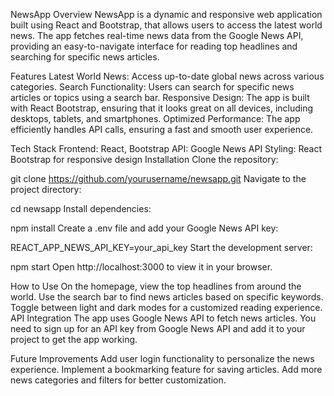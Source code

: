 NewsApp
Overview
NewsApp is a dynamic and responsive web application built using React and Bootstrap, that allows users to access the latest world news. The app fetches real-time news data from the Google News API, providing an easy-to-navigate interface for reading top headlines and searching for specific news articles.

Features
Latest World News: Access up-to-date global news across various categories.
Search Functionality: Users can search for specific news articles or topics using a search bar.
Responsive Design: The app is built with React Bootstrap, ensuring that it looks great on all devices, including desktops, tablets, and smartphones.
Optimized Performance: The app efficiently handles API calls, ensuring a fast and smooth user experience.


Tech Stack
Frontend: React, Bootstrap
API: Google News API
Styling: React Bootstrap for responsive design
Installation
Clone the repository:



git clone https://github.com/yourusername/newsapp.git
Navigate to the project directory:

 
cd newsapp
Install dependencies:

 
npm install
Create a .env file and add your Google News API key:

 
REACT_APP_NEWS_API_KEY=your_api_key
Start the development server:

 
npm start
Open http://localhost:3000 to view it in your browser.

How to Use
On the homepage, view the top headlines from around the world.
Use the search bar to find news articles based on specific keywords.
Toggle between light and dark modes for a customized reading experience.
API Integration
The app uses Google News API to fetch news articles. You need to sign up for an API key from Google News API and add it to your project to get the app working.

Future Improvements
Add user login functionality to personalize the news experience.
Implement a bookmarking feature for saving articles.
Add more news categories and filters for better customization.
